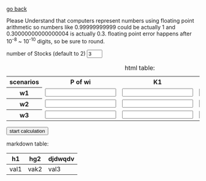 
<head>
    <title>solver for financial Math</title>
    <script src="fm.js" type="text/javascript"></script>
    <style>
        .decInput{
            name: "input a number";
            placeholder:"placeholder";
            type: "number";
        }
        .portfolioTable{
            border: 1px solid black;
            text-align:right;
        }
        .portfolioTable tr td input{
            border-width:0px;
            border:none;
            width:"auto";
        }
    </style>
</head>

[go back](../)

Please Understand that computers represent numbers using floating point arithmetic so numbers like 0.99999999999 could be actually 1 and 0.30000000000000004 is actually 0.3.  floating point error happens after 10<sup>-8</sup> ~ 10<sup>-10</sup> digits, so be sure to round.

<div>
<label> number of Stocks (default to 2)</label>
<input type="number" value="3" min="1" max="5" id="stock_num" class="bttn" style="width:40px"/>

<table id ="portfolioTable">
<caption>html table:</caption>
<tr>
    <th scope="col">scenarios</th>
    <th scope="col">P of wi</th>
    <th scope="col">K1</th>
    <th scope="col">K2</th>
</tr>
<tr>
    <th scope="row">w1</th>
    <td><input class="decInput" id="p1"/></td>
    <td><input class="decInput" id="k11"/></td>
    <td><input class="decInput" id="k21"/></td>
</tr>
<tr>
    <th scope="row">w2</th>
    <td><input class="decInput" id="p2"/></td>
    <td><input class="decInput" id="k12"/></td>
    <td><input class="decInput" id="k22"/></td>
</tr>
<tr>
    <th scope="row">w3</th>
    <td><input class="decInput" id="p3"/></td>
    <td><input class="decInput" id="k13"/></td>
    <td><input class="decInput" id="k23"/></td>
</tr>
</table>


<input type="button" id="calculateBttn" value="start calculation" onclick="startCalc()"/>


<br/>
<div id="outputSpace">



</div>
</div>




markdown table:

| h1 | hg2 | djdwqdv|
|-|-|-|
|val1 | vak2 | val3 |